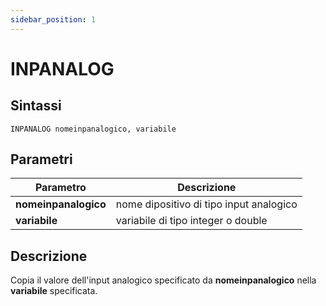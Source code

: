 ```yaml
---
sidebar_position: 1
---
```


# INPANALOG

## Sintassi

  ```
  INPANALOG nomeinpanalogico, variabile
  ```

## Parametri
|Parametro                | Descrizione                                                                   |                
|-------------------------|-------------------------------------------------------------------------------|
| **nomeinpanalogico**    | nome dipositivo di tipo input analogico                                       |               
| **variabile**           | variabile di tipo integer o double                                            |

## Descrizione
Copia il valore dell'input analogico specificato da **nomeinpanalogico** nella **variabile** specificata.